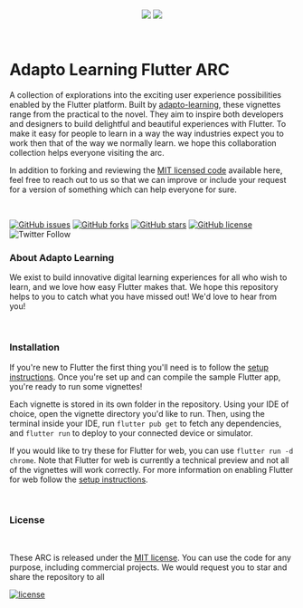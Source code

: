 
<br />
<p align="center">
<img src="https://user-images.githubusercontent.com/13074740/188330425-f46c1aed-3f2e-4722-b651-c238d238df79.png#gh-dark-mode-only">
<img src="https://user-images.githubusercontent.com/13074740/188330468-342ea154-a6b6-4e32-89c8-ce8d341792d6.png#gh-light-mode-only">
</p>
<br />

# Adapto Learning Flutter ARC


A collection of explorations into the exciting user experience possibilities enabled by the Flutter platform. Built by [adapto-learning](https://github.com/adaptolearning), these vignettes range from the practical to the novel. They aim to inspire both developers and designers to build delightful and beautiful experiences with Flutter. To make it easy for people to learn in a way the way industries expect you to work then that of the way we normally learn. we hope this collaboration collection helps everyone visiting the arc. 

In addition to forking and reviewing the [MIT licensed code](LICENSE.md) available here, feel free to reach out to us so that we can improve or include your request for a version of something which can help everyone for sure.

<br/>

<a href="https://github.com/adaptolearning/flutter/issues"><img alt="GitHub issues" src="https://img.shields.io/github/issues/adaptolearning/flutter?style=for-the-badge"></a> <a href="https://github.com/adaptolearning/flutter/network"><img alt="GitHub forks" src="https://img.shields.io/github/forks/adaptolearning/flutter?style=for-the-badge"></a> <a href="https://github.com/adaptolearning/flutter/stargazers"><img alt="GitHub stars" src="https://img.shields.io/github/stars/adaptolearning/flutter?style=for-the-badge"></a> <a href="https://github.com/adaptolearning/flutter/blob/master/LICENSE"><img alt="GitHub license" src="https://img.shields.io/github/license/adaptolearning/flutter?style=for-the-badge"></a> <img alt="Twitter Follow" src="https://img.shields.io/twitter/follow/adaptolearning?style=for-the-badge">
<br/>

### About Adapto Learning

We exist to build innovative digital learning experiences for all who wish to learn, and we love how easy Flutter makes that. We hope this repository helps to you to catch what you have missed out! We'd love to hear from you!

<br/>

### Installation

If you're new to Flutter the first thing you'll need is to follow the [setup instructions](https://flutter.dev/docs/get-started/install). Once you're set up and can compile the sample Flutter app, you're ready to run some vignettes!

Each vignette is stored in its own folder in the repository. Using your IDE of choice, open the vignette directory you'd like to run. Then, using the terminal inside your IDE, run `flutter pub get` to fetch any dependencies, and `flutter run` to deploy to your connected device or simulator.

If you would like to try these for Flutter for web, you can use `flutter run -d chrome`. Note that Flutter for web is currently a technical preview and not all of the vignettes will work correctly. For more information on enabling Flutter for web follow the [setup instructions](https://flutter.dev/docs/get-started/web).

<br/>

### License

<br/>

These ARC is released under the [MIT license](LICENSE.md). You can use the code for any purpose, including commercial projects. We would request you to star and share the repository to all

[![license](https://img.shields.io/badge/License-MIT-yellow.svg)](https://opensource.org/licenses/MIT)

<br/>